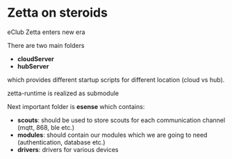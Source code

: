 # Zetta on steroids
eClub Zetta enters new era

There are two main folders
- **cloudServer**
- **hubServer**

which provides different startup scripts for different location (cloud vs hub).

zetta-runtime is realized as submodule

Next important folder is **esense** which contains:
- **scouts**: should be used to store scouts for each communication channel (mqtt, 868, ble etc.)
- **modules**: should contain our modules which we are going to need (authentication, database etc.)
- **drivers**: drivers for various devices

